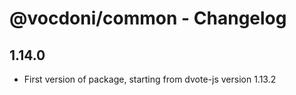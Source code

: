 # @vocdoni/common - Changelog

## 1.14.0

- First version of package, starting from dvote-js version 1.13.2
